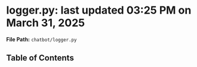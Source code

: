 # logger.py: last updated 03:25 PM on March 31, 2025

**File Path:** `chatbot/logger.py`

## Table of Contents
